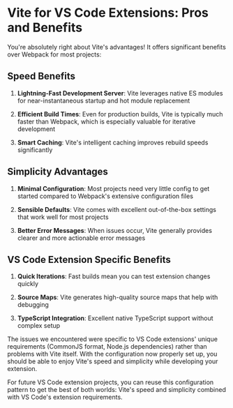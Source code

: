 # Vite for VS Code Extensions: Pros and Benefits

You're absolutely right about Vite's advantages! It offers significant benefits over Webpack for most projects:

## Speed Benefits

1. **Lightning-Fast Development Server**: Vite leverages native ES modules for near-instantaneous startup and hot module replacement

2. **Efficient Build Times**: Even for production builds, Vite is typically much faster than Webpack, which is especially valuable for iterative development

3. **Smart Caching**: Vite's intelligent caching improves rebuild speeds significantly

## Simplicity Advantages

1. **Minimal Configuration**: Most projects need very little config to get started compared to Webpack's extensive configuration files

2. **Sensible Defaults**: Vite comes with excellent out-of-the-box settings that work well for most projects

3. **Better Error Messages**: When issues occur, Vite generally provides clearer and more actionable error messages

## VS Code Extension Specific Benefits

1. **Quick Iterations**: Fast builds mean you can test extension changes quickly

2. **Source Maps**: Vite generates high-quality source maps that help with debugging

3. **TypeScript Integration**: Excellent native TypeScript support without complex setup

The issues we encountered were specific to VS Code extensions' unique requirements (CommonJS format, Node.js dependencies) rather than problems with Vite itself. With the configuration now properly set up, you should be able to enjoy Vite's speed and simplicity while developing your extension.

For future VS Code extension projects, you can reuse this configuration pattern to get the best of both worlds: Vite's speed and simplicity combined with VS Code's extension requirements.